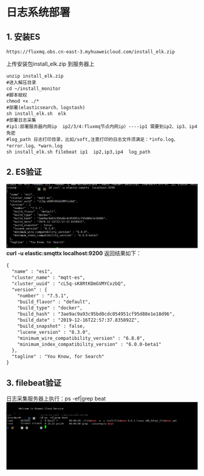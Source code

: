 # 日志系统部署
## 1. 安装ES
```shell
https://fluxmq.obs.cn-east-3.myhuaweicloud.com/install_elk.zip
```

上传安装包install_elk.zip 到服务器上
```shell
unzip install_elk.zip
#进入解压目录
cd ~/install_monitor
#脚本赋权
chmod +x ./*
#部署(elasticsearch、logstash)
sh install_elk.sh  elk
#部署日志采集
#ip1:部署服务器内网ip  ip2/3/4:fluxmq节点内网ip）----ip1 需要到ip2、ip3、ip4免密
#log_path 日志打印目录，比如/soft,注意打印的日志文件须满足：*info.log、*error.log、*warn.log
sh install_elk.sh filebeat ip1  ip2,ip3,ip4  log_path
```
## 2. ES验证
![img_2.png](../../assets/images/log/img_2.png)
**curl -u elastic:smqttx  localhost:9200**
返回结果如下：
```shell
{
  "name" : "es1",
  "cluster_name" : "mqtt-es",
  "cluster_uuid" : "cL5q-sK8RtKDmGVMYCxzbQ",
  "version" : {
    "number" : "7.5.1",
    "build_flavor" : "default",
    "build_type" : "docker",
    "build_hash" : "3ae9ac9a93c95bd0cdc054951cf95d88e1e18d96",
    "build_date" : "2019-12-16T22:57:37.835892Z",
    "build_snapshot" : false,
    "lucene_version" : "8.3.0",
    "minimum_wire_compatibility_version" : "6.8.0",
    "minimum_index_compatibility_version" : "6.0.0-beta1"
  },
  "tagline" : "You Know, for Search"
}
```

## 3. filebeat验证
日志采集服务器上执行：ps -ef|grep beat
![img_1.png](../../assets/images/log/img_1.png)

